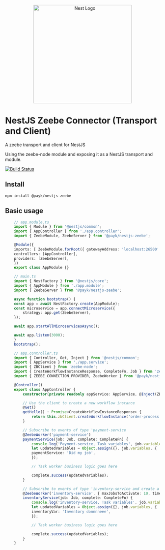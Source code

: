 <p align="center">
  <a href="http://nestjs.com"><img src="https://nestjs.com/img/logo_text.svg" alt="Nest Logo" width="320" /></a>
</p>

# NestJS Zeebe Connector (Transport and Client)
A zeebe transport and client for NestJS

Using the zeebe-node module and exposing it as a NestJS transport and module.

<p align="center">
  
[![Build Status](https://dev.azure.com/payk/PayK%20Public/_apis/build/status/pay-k.nestjs-zeebe?branchName=master)](https://dev.azure.com/payk/PayK%20Public/_build/latest?definitionId=1&branchName=master)

</p>


## Install
    npm install @payk/nestjs-zeebe

## Basic usage


```ts
    // app.module.ts
    import { Module } from '@nestjs/common';
    import { AppController } from './app.controller';
    import { ZeebeModule, ZeebeServer } from '@payk/nestjs-zeebe';

    @Module({
    imports: [ ZeebeModule.forRoot({ gatewayAddress: 'localhost:26500' })],
    controllers: [AppController],
    providers: [ZeebeServer],
    })
    export class AppModule {}
```

```ts
    // main.ts
    import { NestFactory } from '@nestjs/core';
    import { AppModule } from './app.module';
    import { ZeebeServer } from '@payk/nestjs-zeebe';

    async function bootstrap() {
    const app = await NestFactory.create(AppModule);
    const microservice = app.connectMicroservice({
        strategy: app.get(ZeebeServer),
    });

    await app.startAllMicroservicesAsync();

    await app.listen(3000);
    }
    bootstrap();

```

```ts
    // app.controller.ts
    import { Controller, Get, Inject } from '@nestjs/common';
    import { AppService } from './app.service';
    import { ZBClient } from 'zeebe-node';
    import { CreateWorkflowInstanceResponse, CompleteFn, Job } from 'zeebe-node/interfaces';
    import { ZEEBE_CONNECTION_PROVIDER, ZeebeWorker } from '@payk/nestjs-zeebe';

    @Controller()
    export class AppController {
        constructor(private readonly appService: AppService, @Inject(ZEEBE_CONNECTION_PROVIDER) private readonly zbClient: ZBClient) {}

        // Use the client to create a new workflow instance
        @Get()
        getHello() : Promise<CreateWorkflowInstanceResponse> {
            return this.zbClient.createWorkflowInstance('order-process', { test: 1, or: 'romano'});
        }

        // Subscribe to events of type 'payment-service
        @ZeebeWorker('payment-service')
        paymentService(job: Job, complete: CompleteFn) {
            console.log('Payment-service, Task variables', job.variables);
            let updatedVariables = Object.assign({}, job.variables, {
            paymentService: 'Did my job',
            });

            // Task worker business logic goes here

            complete.success(updatedVariables);
        }

        // Subscribe to events of type 'inventory-service and create a worker with the options as passed below (zeebe-node ZBWorkerOptions)
        @ZeebeWorker('inventory-service', { maxJobsToActivate: 10, timeout: 300 })
        inventoryService(job: Job, complete: CompleteFn) {
            console.log('inventory-service, Task variables', job.variables);
            let updatedVariables = Object.assign({}, job.variables, {
            inventoryVar: 'Inventory donnnneee',
            });

            // Task worker business logic goes here

            complete.success(updatedVariables);
        }
    }

```

